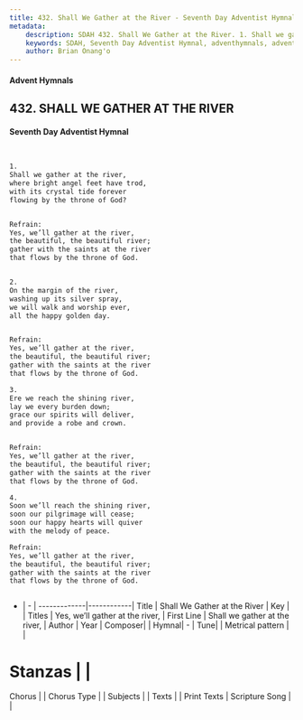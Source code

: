 ```yaml
---
title: 432. Shall We Gather at the River - Seventh Day Adventist Hymnal
metadata:
    description: SDAH 432. Shall We Gather at the River. 1. Shall we gather at the river, where bright angel feet have trod, with its crystal tide forever flowing by the throne of God? 
    keywords: SDAH, Seventh Day Adventist Hymnal, adventhymnals, advent hymnals, Shall We Gather at the River, Shall we gather at the river, ,Yes, we’ll gather at the river,
    author: Brian Onang'o
---
```


#### Advent Hymnals
## 432. SHALL WE GATHER AT THE RIVER
#### Seventh Day Adventist Hymnal

```txt


1.
Shall we gather at the river,
where bright angel feet have trod,
with its crystal tide forever
flowing by the throne of God?


Refrain:
Yes, we’ll gather at the river,
the beautiful, the beautiful river;
gather with the saints at the river
that flows by the throne of God.


2.
On the margin of the river,
washing up its silver spray,
we will walk and worship ever,
all the happy golden day.


Refrain:
Yes, we’ll gather at the river,
the beautiful, the beautiful river;
gather with the saints at the river
that flows by the throne of God.

3.
Ere we reach the shining river,
lay we every burden down;
grace our spirits will deliver,
and provide a robe and crown.


Refrain:
Yes, we’ll gather at the river,
the beautiful, the beautiful river;
gather with the saints at the river
that flows by the throne of God.

4.
Soon we’ll reach the shining river,
soon our pilgrimage will cease;
soon our happy hearts will quiver
with the melody of peace.

Refrain:
Yes, we’ll gather at the river,
the beautiful, the beautiful river;
gather with the saints at the river
that flows by the throne of God.



```

- |   -  |
-------------|------------|
Title | Shall We Gather at the River |
Key |  |
Titles | Yes, we’ll gather at the river, |
First Line | Shall we gather at the river, |
Author | 
Year | 
Composer|  |
Hymnal|  - |
Tune|  |
Metrical pattern | |
# Stanzas |  |
Chorus |  |
Chorus Type |  |
Subjects |  |
Texts |  |
Print Texts | 
Scripture Song |  |
  
